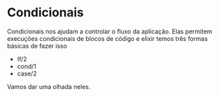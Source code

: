 # Condicionais

Condicionais nos ajudam a controlar o fluxo da aplicação. Elas permitem execuções condicionais de blocos de código e elixir temos três formas básicas de fazer isso

* If/2
* cond/1
* case/2

Vamos dar uma olhada neles.



###
